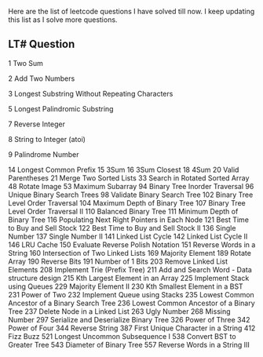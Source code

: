 Here are the list of leetcode questions I have solved till now. I keep updating this list as I solve more questions.

LT# Question
-------------------------------------------------------
1	Two Sum

2	Add Two Numbers

3	Longest Substring Without Repeating Characters

5	Longest Palindromic Substring

7	Reverse Integer

8	String to Integer (atoi)

9	Palindrome Number

14	Longest Common Prefix
15	3Sum
16	3Sum Closest
18	4Sum
20	Valid Parentheses
21	Merge Two Sorted Lists
33	Search in Rotated Sorted Array
48	Rotate Image
53	Maximum Subarray
94	Binary Tree Inorder Traversal
96	Unique Binary Search Trees
98	Validate Binary Search Tree
102	Binary Tree Level Order Traversal
104	Maximum Depth of Binary Tree
107	Binary Tree Level Order Traversal II
110	Balanced Binary Tree
111	Minimum Depth of Binary Tree
116	Populating Next Right Pointers in Each Node
121	Best Time to Buy and Sell Stock
122	Best Time to Buy and Sell Stock II
136	Single Number
137	Single Number II
141	Linked List Cycle
142	Linked List Cycle II
146	LRU Cache
150	Evaluate Reverse Polish Notation
151	Reverse Words in a String
160	Intersection of Two Linked Lists
169	Majority Element
189	Rotate Array
190	Reverse Bits
191	Number of 1 Bits
203	Remove Linked List Elements
208	Implement Trie (Prefix Tree)
211	Add and Search Word - Data structure design
215	Kth Largest Element in an Array
225	Implement Stack using Queues
229	Majority Element II
230	Kth Smallest Element in a BST
231	Power of Two
232	Implement Queue using Stacks
235	Lowest Common Ancestor of a Binary Search Tree
236	Lowest Common Ancestor of a Binary Tree
237	Delete Node in a Linked List
263	Ugly Number
268	Missing Number
297	Serialize and Deserialize Binary Tree
326	Power of Three
342	Power of Four
344	Reverse String
387	First Unique Character in a String
412	Fizz Buzz
521	Longest Uncommon Subsequence I
538	Convert BST to Greater Tree
543	Diameter of Binary Tree
557	Reverse Words in a String III

